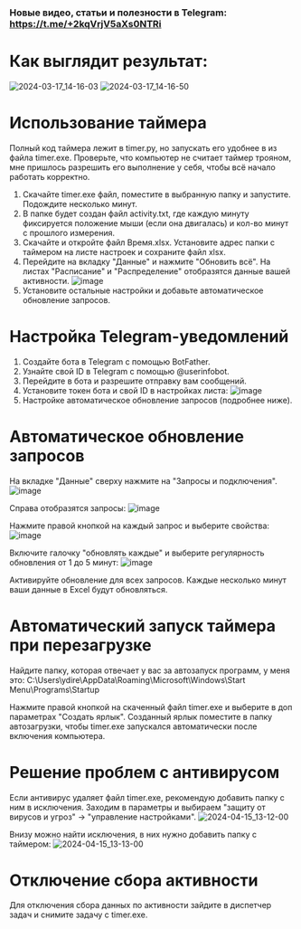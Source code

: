 ### Новые видео, статьи и полезности в Telegram: https://t.me/+2kqVrjV5aXs0NTRi 

# Как выглядит результат:
![2024-03-17_14-16-03](https://github.com/morinad/timer/assets/44451631/db0227e4-2345-4cee-bc88-70479c76270f)
![2024-03-17_14-16-50](https://github.com/morinad/timer/assets/44451631/297b5ab3-568e-4ac8-85c7-0a00318ac43d)


# Использование таймера
Полный код таймера лежит в timer.py, но запускать его удобнее в из файла timer.exe. Проверьте, что компьютер не считает таймер трояном, мне пришлось разрешить его выполнение у себя, чтобы всё начало работать корректно.

1. Скачайте timer.exe файл, поместите в выбранную папку и запустите. Подождите несколько минут.
2. В папке будет создан файл activity.txt, где каждую минуту фиксируется положение мыши (если она двигалась) и кол-во минут с прошлого измерения.
3. Скачайте и откройте файл Время.xlsx. Установите адрес папки с таймером на листе настроек и сохраните файл xlsx. 
4. Перейдите на вкладку "Данные" и нажмите "Обновить всё". На листах "Расписание" и "Распределение" отобразятся данные вашей активности.
   ![image](https://github.com/morinad/timer/assets/44451631/6a596989-f790-4d0c-aa35-dcccd1a6a5df)
5. Установите остальные настройки и добавьте автоматическое обновление запросов.


# Настройка Telegram-уведомлений
1. Создайте бота в Telegram с помощью BotFather.
2. Узнайте свой ID в Telegram с помощью @userinfobot.
3. Перейдите в бота и разрешите отправку вам сообщений.
4. Установите токен бота и свой ID в настройках листа:
![image](https://github.com/morinad/timer/assets/44451631/e1c8b644-d0f7-4064-9f6b-4b068ac9a9c3)
5. Настройке автоматическое обновление запросов (подробнее ниже).

# Автоматическое обновление запросов
На вкладке "Данные" сверху нажмите на "Запросы и подключения". 
![image](https://github.com/morinad/timer/assets/44451631/4dde2075-45a3-4b9f-8a42-aaced6e968aa)

Справа отобразятся запросы:
![image](https://github.com/morinad/timer/assets/44451631/67b490ec-decb-4af7-9249-7613da27be91)

Нажмите правой кнопкой на каждый запрос и выберите свойства:
![image](https://github.com/morinad/timer/assets/44451631/ca9f6ff6-0217-40f1-8cd9-dd946f07f32a)

Включите галочку "обновлять каждые" и выберите регулярность обновления от 1 до 5 минут:
![image](https://github.com/morinad/timer/assets/44451631/2be4d5f6-7c3b-45ff-8e39-6e9857afb162)

Активируйте обновление для всех запросов. Каждые несколько минут ваши данные в Excel будут обновляться. 

# Автоматический запуск таймера при перезагрузке
Найдите папку, которая отвечает у вас за автозапуск программ, у меня это:
C:\Users\ydire\AppData\Roaming\Microsoft\Windows\Start Menu\Programs\Startup

Нажмите правой кнопкой на скаченный  файл timer.exe и выберите в доп параметрах "Создать ярлык". Созданный ярлык поместите в папку автозагрузки, чтобы timer.exe запускался автоматически после включения компьютера.

# Решение проблем с антивирусом
Если антивирус удаляет файл timer.exe, рекомендую добавить папку с ним в исключения. 
Заходим в параметры и выбираем "защиту от вирусов и угроз" -> "управление настройками".
![2024-04-15_13-12-00](https://github.com/morinad/timer/assets/44451631/06d5f63e-1b43-4bee-96dd-d494c9c48ccb)

Внизу можно найти исключения, в них нужно добавить папку с таймером:
![2024-04-15_13-13-00](https://github.com/morinad/timer/assets/44451631/27b4575d-da58-4595-808e-f2c97a7d841c)


# Отключение сбора активности
Для отключения сбора данных по активности зайдите в диспетчер задач и снимите задачу с timer.exe.
